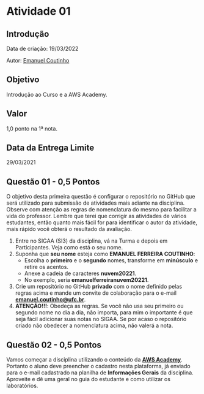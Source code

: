 # Atividade 01

## Introdução

Data de criação: 19/03/2022

Autor: [Emanuel Coutinho](https://github.com/emanuelcoutinho)

## Objetivo
Introdução ao Curso e a AWS Academy.

## Valor
1,0 ponto na 1ª nota.

## Data da Entrega Limite
29/03/2021

## Questão 01 - 0,5 Pontos
O objetivo desta primeira questão é configurar o repositório no GitHub que será utilizado para submissão de atividades mais adiante na disciplina. Observe com atenção as regras de nomenclatura do mesmo para facilitar a vida do professor. Lembre que terei que corrigir as atividades de vários estudantes, então quanto mais fácil for para identificar o autor da atividade, mais rápido você obterá o resultado da avaliação.

1. Entre no SIGAA (SI3) da disciplina, vá na Turma e depois em Participantes. Veja como está o seu nome.
2. Suponha que **seu nome** esteja como **EMANUEL FERREIRA COUTINHO**:
   - Escolha o **primeiro** e o **segundo** nomes, transforme em **minúsculo** e retire os acentos.
   - Anexe a cadeia de caracteres **nuvem20221**.
   - No exemplo, seria **emanuelferreiranuvem20221**.
3. Crie um repositório no GitHub **privado** com o nome definido pelas regras acima e mande um convite de colaboração para o e-mail **emanuel.coutinho@ufc.br**.
4. **ATENÇÃO!!!**: Obedeça as regras. Se você não usa seu primeiro ou segundo nome no dia a dia, não importa, para mim o importante é que seja fácil adicionar suas notas no SIGAA.
Se por acaso o repositório criado não obedecer a nomenclatura acima, não valerá a nota.

## Questão 02 - 0,5 Pontos
Vamos começar a disciplina utilizando o conteúdo da **[AWS Academy](https://www.awsacademy.com/LMS_Login)**. Portanto o aluno deve preencher o cadastro nesta plataforma, já enviado para o e-mail cadastrado na planilha de **Informações Gerais** da disciplina. Aproveite e dê uma geral no guia do estudante e como utilizar os laboratórios.

<!--
No dia 10/05/2021 fiz a requisição de criação de uma turma virtual na plataforma **AWS Educate**. O pedido ainda está sob revisão, a AWS pede até 7 dias para liberar o acesso. Portanto, até a data final desta atividade você deverá receber um e-mail no endereço cadastrado no SI3 para completar o cadastro. Sua tarefa nesta questão consiste justamente em aceitar o convite e completar o cadastro. Poderei verificar pelo sistema se cada estudante cumpriu essa tarefa.

Caso você não tenha mais acesso ao e-mail cadastrado no SIGAA, por favor entre em contato o mais rápido possível via Slack para assim que a disciplina for aprovada eu possa cadastrar seu novo endereço.

Para ganhar os 0,5 pontos desta questão, o aluno deve completar o cadastro nos dois ambientes.
-->


